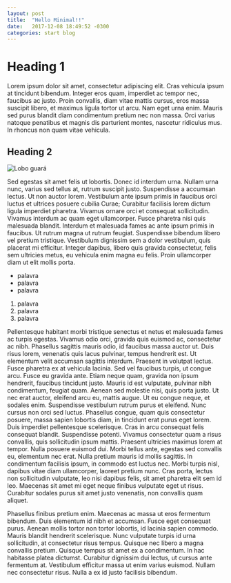 ```yaml
---
layout: post
title:  "Hello Minimal!!"
date:   2017-12-08 18:49:52 -0300
categories: start blog
---
```

# Heading 1
Lorem ipsum dolor sit amet, consectetur adipiscing elit. Cras vehicula ipsum at tincidunt bibendum. Integer eros quam, imperdiet ac tempor nec, faucibus ac justo. Proin convallis, diam vitae mattis cursus, eros massa suscipit libero, et maximus ligula tortor ut arcu. Nam eget urna enim. Mauris sed purus blandit diam condimentum pretium nec non massa. Orci varius natoque penatibus et magnis dis parturient montes, nascetur ridiculus mus. In rhoncus non quam vitae vehicula.
## Heading 2

![Lobo guará](http://www.achetudoeregiao.com.br/imagens3/guara.gif)

Sed egestas sit amet felis ut lobortis. Donec id interdum urna. Nullam urna nunc, varius sed tellus at, rutrum suscipit justo. Suspendisse a accumsan lectus. Ut non auctor lorem. Vestibulum ante ipsum primis in faucibus orci luctus et ultrices posuere cubilia Curae; Curabitur facilisis lorem dictum ligula imperdiet pharetra. Vivamus ornare orci et consequat sollicitudin. Vivamus interdum ac quam eget ullamcorper. Fusce pharetra nisi quis malesuada blandit. Interdum et malesuada fames ac ante ipsum primis in faucibus. Ut rutrum magna ut rutrum feugiat. Suspendisse bibendum libero vel pretium tristique. Vestibulum dignissim sem a dolor vestibulum, quis placerat mi efficitur. Integer dapibus, libero quis gravida consectetur, felis sem ultricies metus, eu vehicula enim magna eu felis. Proin ullamcorper diam ut elit mollis porta.
- palavra
- palavra
- palavra

1. palavra
1. palavra
1. palavra

Pellentesque habitant morbi tristique senectus et netus et malesuada fames ac turpis egestas. Vivamus odio orci, gravida quis euismod ac, consectetur ac nibh. Phasellus sagittis mauris odio, id faucibus massa auctor ut. Duis risus lorem, venenatis quis lacus pulvinar, tempus hendrerit est. Ut elementum velit accumsan sagittis interdum. Praesent in volutpat lectus. Fusce pharetra ex at vehicula lacinia. Sed vel faucibus turpis, ut congue arcu. Fusce eu gravida ante. Etiam neque quam, gravida non ipsum hendrerit, faucibus tincidunt justo. Mauris id est vulputate, pulvinar nibh condimentum, feugiat quam. Aenean sed molestie nisi, quis porta justo. Ut nec erat auctor, eleifend arcu eu, mattis augue. Ut eu congue neque, et sodales enim. Suspendisse vestibulum rutrum purus et eleifend. Nunc cursus non orci sed luctus.
Phasellus congue, quam quis consectetur posuere, massa sapien lobortis diam, in tincidunt erat purus eget lorem. Duis imperdiet pellentesque scelerisque. Cras in arcu consequat felis consequat blandit. Suspendisse potenti. Vivamus consectetur quam a risus convallis, quis sollicitudin ipsum mattis. Praesent ultricies maximus lorem at tempor. Nulla posuere euismod dui. Morbi tellus ante, egestas sed convallis eu, elementum nec erat. Nulla pretium mauris id mollis sagittis. In condimentum facilisis ipsum, in commodo est luctus nec. Morbi turpis nisl, dapibus vitae diam ullamcorper, laoreet pretium nunc. Cras porta, lectus non sollicitudin vulputate, leo nisi dapibus felis, sit amet pharetra elit sem id leo. Maecenas sit amet mi eget neque finibus vulputate eget ut risus. Curabitur sodales purus sit amet justo venenatis, non convallis quam aliquet.

Phasellus finibus pretium enim. Maecenas ac massa ut eros fermentum bibendum. Duis elementum id nibh et accumsan. Fusce eget consequat purus. Aenean mollis tortor non tortor lobortis, id lacinia sapien commodo. Mauris blandit hendrerit scelerisque. Nunc vulputate turpis id urna sollicitudin, at consectetur risus tempus. Quisque nec libero a magna convallis pretium. Quisque tempus sit amet ex a condimentum. In hac habitasse platea dictumst. Curabitur dignissim dui lectus, ut cursus ante fermentum at. Vestibulum efficitur massa ut enim varius euismod. Nullam nec consectetur risus. Nulla a ex id justo facilisis bibendum.

